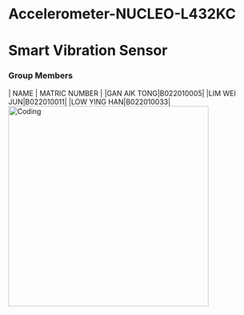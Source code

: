 # Accelerometer-NUCLEO-L432KC
# Smart Vibration Sensor 
### Group Members
| NAME | MATRIC NUMBER |
|GAN AIK TONG|B022010005|
|LIM WEI JUN|B022010011|
|LOW YING HAN|B022010033|
<img align="middle" alt="Coding" width="400" src="https://youtu.be/p0kYHRa8ACM">
